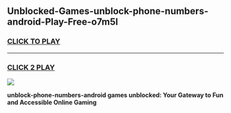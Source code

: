 
## Unblocked-Games-unblock-phone-numbers-android-Play-Free-o7m5l
<h3>
<a href="https://premium76.site?title=unblock-phone-numbers-android&ref=18A1">CLICK TO PLAY</a></h3>
<hr>

<h3>
<a href="https://premium76.site?title=unblock-phone-numbers-android&ref=18A1">CLICK 2 PLAY</a>
  
</h3>

<a href="https://premium76.site?title=unblock-phone-numbers-android&ref=18A1"><img src="https://clearcache.store/games.png"></a>


**unblock-phone-numbers-android games unblocked: Your Gateway to Fun and Accessible Online Gaming**
